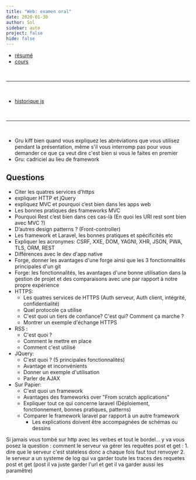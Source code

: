 ```yaml
---
title: "Web: examen oral"
date: 2020-01-30
author: Sol
sidebar: auto
project: false
hide: false
---
```


* [résumé](https://hackmd.io/ssK1PrxiT6e-Pv5iGmkehQ?both)
* [cours](https://he-arc.github.io/slides-devweb/)

<br>

___

<br>

* [historique js](https://www.youtube.com/watch?v=Sh6lK57Cuk4)

<br>

---

<br>

* Gru kiff bien quand vous expliquez les abréviations que vous utilisez pendant la présentation, même s'il vous interromp pas pour vous demander ce que ça veut dire c'est bien si vous le faites en premier
* Gru: cadriciel au lieu de framework

##  Questions
* Citer les quatres services d'https
* expliquer HTTP et jQuery
* expliquez MVC et pourquoi c’est bien dans les apps web
* Les bonnes pratiques des frameworks MVC
* Pourquoi Rest c’est bien dans ces cas-là (En quoi les URI rest sont bien avec MVC ?)
* D’autres design patterns ? (Front-controller)
* Les framework et Laravel, les bonnes pratiques et spécificités etc
* Expliquer les acronymes: CSRF, XXE, DOM, YAGNI, XHR, JSON, PWA, TLS, ORM, REST
* Différences avec le dev d'app native
* Forge, donner les avantages d'une forge ainsi que les 3 fonctionnalités principales d'un git
* Forge: les fonctionnalités, les avantages d'une bonne utilisation dans la gestion de projet et des comparaisons avec une par rapport à notre propre expérience
* HTTPS:
    * Les quatres services de HTTPS (Auth serveur, Auth client, intégrité, confidentialité)
    * Quel protocole ça utilise
    * C'est quoi un tiers de confiance? C'est qui? Comment ça marche ?
    * Montrer un exemple d'échange HTTPS
* RSS :
    * C'est quoi ?
    * Comment le mettre en place
    * Comment c'est utilisé
* JQuery:
    * C'est quoi ? (5 principales fonctionnalités)
    * Avantage et inconvénients
    * Donner un exemple  d'utilisation
    * Parler de AJAX
* Sur Papier:
    * C'est quoi un framework
    * Avantages des frameworks over "From scratch applications"
    * Expliquer tout ce qui concerne laravel (Déploiement, fonctionnement, bonnes pratiques, patterns)
    * Comparer le framework laravel par rapport à un autre framework
        * Les explications doivent être accompagnées de schémas ou dessins


Si jamais vous tombé sur http avec les verbes et tout le bordel... y va vous posez la question  : comment le serveur va gérer les requêtes post et get : 1. dire que le serveur c'est stateless donc a chaque fois faut tout renvoyer 2. le serveur a un systeme de log qui va garder toute les traces des requetes post et get (post il va juste garder l'url et get il va garder aussi les paramêtre)
